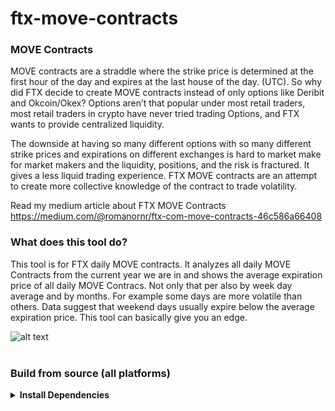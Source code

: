 # ftx-move-contracts

### MOVE Contracts
MOVE contracts are a straddle where the strike price is determined at the first hour of the day and expires at the last house of the day. (UTC).
So why did FTX decide to create MOVE contracts instead of only options like Deribit and Okcoin/Okex?
Options aren’t that popular under most retail traders, most retail traders in crypto have never tried trading Options, and FTX wants to provide centralized liquidity.

The downside at having so many different options with so many different strike prices and expirations on different exchanges is hard to market make for market makers and the liquidity, positions, and the risk is fractured. It gives a less liquid trading experience. FTX MOVE contracts are an attempt to create more collective knowledge of the contract to trade volatility.

Read my medium article about FTX MOVE Contracts
https://medium.com/@romanornr/ftx-com-move-contracts-46c586a66408

### What does this tool do?

This tool is for FTX daily MOVE contracts. It analyzes all daily MOVE Contracts from the current year we are in and shows the average expiration price of all daily MOVE Contracs. Not only that per also by week day average and by months. For example some days are more volatile than others. Data suggest that weekend days usually expire below the average expiration price. This tool can basically give you an edge.


![alt text](https://github.com/romanornr/ftx-move-contracts/blob/master/screenshots/1.png?raw=true)
<br></br>

### Build from source (all platforms)

<details><summary><b>Install Dependencies</b></summary>

- **Go 1.13 or 1.14**

  Installation instructions can be found here: https://golang.org/doc/install.
  Ensure Go was installed properly and is a supported version:
  ```sh
  $ go version
  $ go env GOROOT GOPATH
  ```
  NOTE: `GOROOT` and `GOPATH` must not be on the same path. Since Go 1.8 (2016),
  `GOROOT` and `GOPATH` are set automatically, and you do not need to change
  them. However, you still need to add `$GOPATH/bin` to your `PATH` in order to
  run binaries installed by `go get` and `go install` (On Windows, this happens
  automatically).

  Unix example -- add these lines to .profile:

  ```
  PATH="$PATH:/usr/local/go/bin"  # main Go binaries ($GOROOT/bin)
  PATH="$PATH:$HOME/go/bin"       # installed Go projects ($GOPATH/bin)
  ```
  
  - **Git**

  Installation instructions can be found at https://git-scm.com or
  https://gitforwindows.org.
  ```sh
  $ git version
  ```
